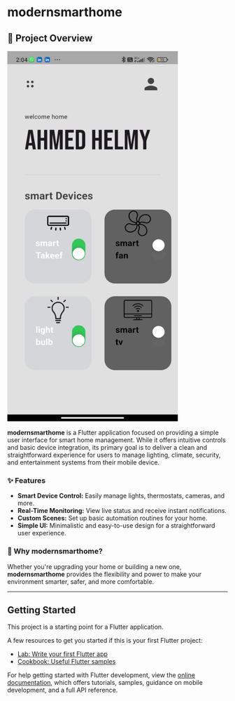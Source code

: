 # modernsmarthome

## 🚀 Project Overview
<img src="screen.jpg" alt="App Screenshot" width="390" height="844">


**modernsmarthome** is a Flutter application focused on providing a simple user interface for smart home management. While it offers intuitive controls and basic device integration, its primary goal is to deliver a clean and straightforward experience for users to manage lighting, climate, security, and entertainment systems from their mobile device.

### ✨ Features

- **Smart Device Control:** Easily manage lights, thermostats, cameras, and more.
- **Real-Time Monitoring:** View live status and receive instant notifications.
- **Custom Scenes:** Set up basic automation routines for your home.
- **Simple UI:** Minimalistic and easy-to-use design for a straightforward user experience.

### 🏡 Why modernsmarthome?

Whether you're upgrading your home or building a new one, **modernsmarthome** provides the flexibility and power to make your environment smarter, safer, and more comfortable.


---


## Getting Started

This project is a starting point for a Flutter application.

A few resources to get you started if this is your first Flutter project:

- [Lab: Write your first Flutter app](https://docs.flutter.dev/get-started/codelab)
- [Cookbook: Useful Flutter samples](https://docs.flutter.dev/cookbook)

For help getting started with Flutter development, view the
[online documentation](https://docs.flutter.dev/), which offers tutorials,
samples, guidance on mobile development, and a full API reference.
